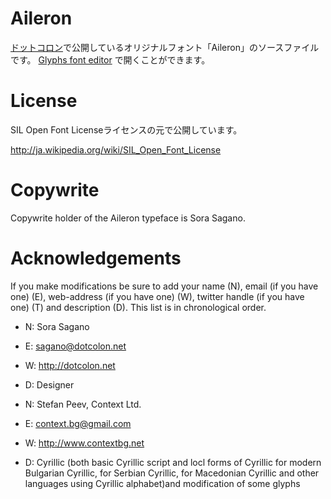 # Aileron
[ドットコロン](http://dotcolon.net/)で公開しているオリジナルフォント「Aileron」のソースファイルです。
[Glyphs font editor](http://glyphsapp.com/) で開くことができます。


# License
SIL Open Font Licenseライセンスの元で公開しています。

http://ja.wikipedia.org/wiki/SIL_Open_Font_License

# Copywrite
Copywrite holder of the Aileron typeface is Sora Sagano.

# Acknowledgements

If you make modifications be sure to add your name (N),
email (if you have one) (E), web-address (if you have one) (W),
twitter handle (if you have one) (T) and description (D).
This list is in chronological order.

+ N: Sora Sagano
+ E: sagano@dotcolon.net
+ W: http://dotcolon.net
+ D: Designer

+ N: Stefan Peev, Context Ltd.
+ E: context.bg@gmail.com
+ W: http://www.contextbg.net
+ D: Cyrillic (both basic Cyrillic script and locl forms of Cyrillic for modern Bulgarian Cyrillic, for Serbian Cyrillic, for Macedonian Cyrillic and other languages using Cyrillic alphabet)and modification of some glyphs
